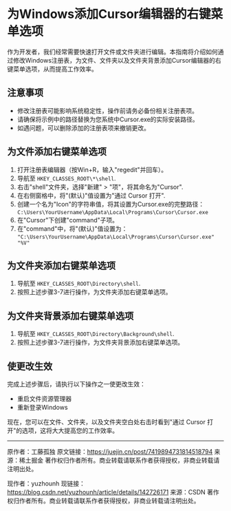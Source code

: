 # 为Windows添加Cursor编辑器的右键菜单选项

作为开发者，我们经常需要快速打开文件或文件夹进行编辑。本指南将介绍如何通过修改Windows注册表，为文件、文件夹以及文件夹背景添加Cursor编辑器的右键菜单选项，从而提高工作效率。

## 注意事项

- 修改注册表可能影响系统稳定性，操作前请务必备份相关注册表项。
- 请确保将示例中的路径替换为您系统中Cursor.exe的实际安装路径。
- 如遇问题，可以删除添加的注册表项来撤销更改。

## 为文件添加右键菜单选项

1. 打开注册表编辑器（按Win+R，输入"regedit"并回车）。
2. 导航至 `HKEY_CLASSES_ROOT\*\shell`.
3. 右击"shell"文件夹，选择"新建" > "项"，将其命名为"Cursor".
4. 在右侧窗格中，将"(默认)"值设置为"通过 Cursor 打开".
5. 创建一个名为"Icon"的字符串值，将其设置为Cursor.exe的完整路径：
   `C:\Users\YourUsername\AppData\Local\Programs\Cursor\Cursor.exe`
6. 在"Cursor"下创建"command"子项。
7. 在"command"中，将"(默认)"值设置为：
   `"C:\Users\YourUsername\AppData\Local\Programs\Cursor\Cursor.exe" "%V"`

## 为文件夹添加右键菜单选项

1. 导航至 `HKEY_CLASSES_ROOT\Directory\shell`.
2. 按照上述步骤3-7进行操作，为文件夹添加右键菜单选项。

## 为文件夹背景添加右键菜单选项

1. 导航至 `HKEY_CLASSES_ROOT\Directory\Background\shell`.
2. 按照上述步骤3-7进行操作，为文件夹背景添加右键菜单选项。

## 使更改生效

完成上述步骤后，请执行以下操作之一使更改生效：

- 重启文件资源管理器
- 重新登录Windows

现在，您可以在文件、文件夹，以及文件夹空白处右击时看到"通过 Cursor 打开"的选项，这将大大提高您的工作效率。

---

原作者：工藤孤独
原文链接：https://juejin.cn/post/7419894731814518794
来源：稀土掘金
著作权归作者所有。商业转载请联系作者获得授权，非商业转载请注明出处。

现作者：yuzhounh
现链接：https://blog.csdn.net/yuzhounh/article/details/142726171
来源：CSDN
著作权归作者所有。商业转载请联系作者获得授权，非商业转载请注明出处。